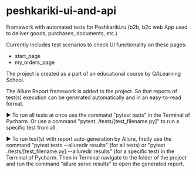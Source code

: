 # peshkariki-ui-and-api

Framework with automated tests for Peshkariki.ru (b2b, b2c web App used to deliver goods, purchases, documents, etc.)

Currently includes test scenarios to check UI functionality on these pages:

 - start_page
 - my_orders_page

The project is created as a part of an educational course by QALearning School.

The Allure Report framework is added to the project. So that reports of test(s) execution can be generated automatically and in an easy-to-read format.

▶️ To run all tests at once use the command "pytest tests" in the Terminal of Pycharm. Or use a command "pytest ./tests/[test_filename.py]" to run a specific test from all.

▶️ To run test(s) with report auto-generation by Allure, firstly use the command "pytest tests --alluredir results" (for all tests) or "pytest ./tests/[test_filename.py] --alluredir results" (for a specific test) in the Terminal of Pycharm. Then in Terminal navigate to the folder of the project and run the command “allure serve results” to open the generated report.
